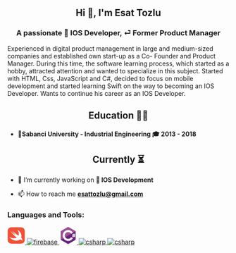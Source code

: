 <h2 align="center">Hi 👋, I'm Esat Tozlu</h2>
<h3 align="center">A passionate  IOS Developer, ⏎ Former Product Manager</h3>

Experienced in digital product management in large and medium-sized companies and established own start-up as a Co- Founder and Product Manager. During this time, the software learning process, which started as a hobby, attracted attention and wanted to specialize in this subject. Started with HTML, Css, JavaScript and C#, decided to focus on mobile development and started learning Swift on the way to becoming an IOS Developer. Wants to continue his career as an IOS Developer.


<h2 align="center">Education 🧑‍🎓</h2>

- <h4>📍Sabanci University - Industrial Engineering 🎓 2013 - 2018 </h4>

<h2 align="center">Currently ⏳</h2>

- 🌱 I’m currently working on ** IOS Development**

- 📫 How to reach me **esattozlu@gmail.com**


<h3 align="left">Languages and Tools:</h3>
<p align="left"><a href="https://developer.apple.com/swift/" target="_blank" rel="noreferrer"> <img src="https://raw.githubusercontent.com/devicons/devicon/master/icons/swift/swift-original.svg" alt="swift" width="40" height="40"/> </a> <a href="https://firebase.google.com/" target="_blank" rel="noreferrer"> <img src="https://www.vectorlogo.zone/logos/firebase/firebase-icon.svg" alt="firebase" width="40" height="40"/> </a> <a href="https://www.w3schools.com/cs/" target="_blank" rel="noreferrer"> <img src="https://raw.githubusercontent.com/devicons/devicon/master/icons/csharp/csharp-original.svg" alt="csharp" width="40" height="40"/> </a> <a href="https://www.sourcetreeapp.com/" target="_blank" rel="noreferrer"> <img src="https://seeklogo.com/images/S/sourcetree-logo-852CEF45CF-seeklogo.com.png" alt="csharp" width="34" height="40"/> </a> <a href="https://git-scm.com/" target="_blank" rel="noreferrer"> <img src="https://profilinator.rishav.dev/skills-assets/git-scm-icon.svg" alt="csharp" width="40" height="40"/> </a></p>
